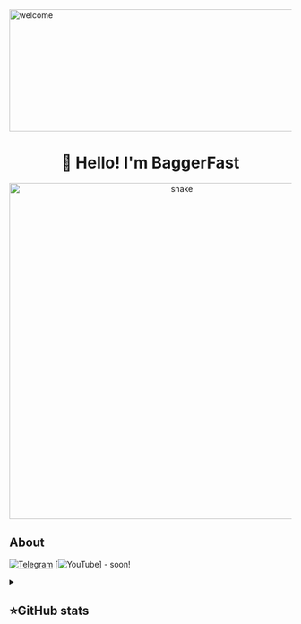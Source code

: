 <img width="1797" height="218" alt="welcome" src="https://github.com/user-attachments/assets/e0b04151-5bda-4820-8a78-6c5cabebe653" />



<h1 align="center">👋 Hello! I'm BaggerFast </h1>

<p align="center">
 <img width="600" src="assets/github-snake.svg" alt="snake"/>
</p>

## About
[![Telegram](https://img.shields.io/badge/-Telegram-2CA5E0?style=flat&logo=telegram&logoColor=white)](https://tlgg.ru/unmakame)
[![YouTube](https://img.shields.io/badge/-YouTube-FF0000?style=flat&logo=youtube&logoColor=white)] - soon!






<details align="left">
  <summary><h2><b>⭐GitHub stats</b></h2></summary>
  <p>
   <img src="https://github-readme-stats.vercel.app/api/top-langs/?username=unmakame&theme=dracula&layout=compact&hide_border=true&bg_color=00000000" />
   <br>
   <img src="https://github-readme-stats.vercel.app/api?username=unmakame&count_private=true&show_icons=true&theme=dracula&hide_border=true&bg_color=00000000" />
  </p>
</details>


















 
